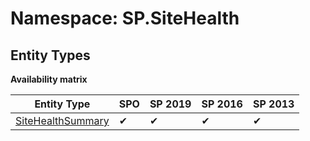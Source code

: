 # Namespace: SP.SiteHealth

## Entity Types

**Availability matrix**

Entity Type | SPO | SP 2019 | SP 2016 | SP 2013
----------|-----|---------|---------|--------
[SiteHealthSummary](./EntityTypes/SiteHealthSummary.md) | ✔ | ✔ | ✔ | ✔
